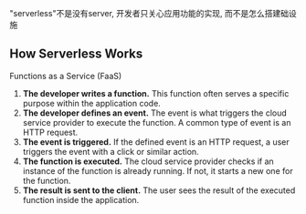 "serverless"不是没有server, 开发者只关心应用功能的实现, 而不是怎么搭建础设施

## How Serverless Works

 Functions as a Service (FaaS) 

1. **The developer writes a function.** This function often serves a specific purpose within the application code.
2. **The developer defines an event.** The event is what triggers the cloud service provider to execute the function. A common type of event is an HTTP request.
3. **The event is triggered.** If the defined event is an HTTP request, a user triggers the event with a click or similar action.
4. **The function is executed.** The cloud service provider checks if an instance of the function is already running. If not, it starts a new one for the function.
5. **The result is sent to the client.** The user sees the result of the executed function inside the application.